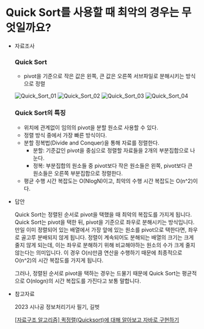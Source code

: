 # Quick Sort를 사용할 때 최악의 경우는 무엇일까요?

- 자료조사
    
    ### Quick Sort
    
    - pivot을 기준으로 작은 값은 왼쪽, 큰 값은 오른쪽 서브파일로 분해시키는 방식으로 정렬
    
    ![Quick_Sort_01](https://user-images.githubusercontent.com/99192837/224106068-b336c67b-52a6-46ee-b25a-1df498767922.jpeg)
    ![Quick_Sort_02](https://user-images.githubusercontent.com/99192837/224106152-d851c4f8-7188-4e00-b477-24d3bcdecb4c.jpeg)
    ![Quick_Sort_03](https://user-images.githubusercontent.com/99192837/224106189-81ba7fa7-b737-45bd-80c0-898bee57ebfb.jpeg)
    ![Quick_Sort_04](https://user-images.githubusercontent.com/99192837/224106221-340846cb-0a84-4de4-8d0e-92fbac06eba7.jpeg)
    
    ### Quick Sort의 특징
    
    - 위치에 관계없이 임의의 pivot을 분할 원소로 사용할 수 있다.
    - 정렬 방식 중에서 가장 빠른 방식이다.
    - 분할 정복법(Divide and Conquer)을 통해 자료를 정렬한다.
        - 분할: 기준값인 pivot을 중심으로 정렬할 자료들을 2개의 부분집합으로 나눈다.
        - 정복: 부분집합의 원소들 중 pivot보다 작은 원소들은 왼쪽, pivot보다 큰 원소들은 오른쪽 부분집합으로 정렬한다.
    - 평균 수행 시간 복잡도는 O(NlogN)이고, 최악의 수행 시간 복잡도는 O(n^2)이다.
    
- 답안
    
    Quick Sort는 정렬된 순서로 pivot을 택했을 때 최악의 복잡도를 가지게 됩니다. Quick Sort는 pivot을 택한 뒤, pivot을 기준으로 좌우로 분해시키는 방식입니다. 만일 이미 정렬되어 있는 배열에서 가장 앞에 있는 원소를 pivot으로 택한다면, 좌우로 골고루 분배되지 않게 됩니다. 정렬이 계속되어도 분해되는 배열의 크기는 크게 줄지 않게 되는데, 이는 좌우로 분해하기 위해 비교해야하는 원소의 수가 크게 줄지 않는다는 의미입니다. 이 경우 O(n)만큼 연산을 수행하기 때문에 최종적으로 O(n^2)의 시간 복잡도를 가지게 됩니다.
    
    그러나, 정렬된 순서로 pivot을 택하는 경우는 드물기 때문에 Quick Sort는 평균적으로 O(nlogn)의 시간 복잡도를 가진다고 보통 말합니다.
    
- 참고자료
    
    2023 시나공 정보처리기사 필기, 길벗
    
    [[자료구조 알고리즘] 퀵정렬(Quicksort)에 대해 알아보고 자바로 구현하기](https://www.youtube.com/watch?v=7BDzle2n47c&t=139s)
